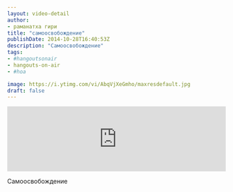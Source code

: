 ```yaml
---
layout: video-detail
author:
- раманатха гири
title: "самоосвобождение"
publishDate: 2014-10-28T16:40:53Z
description: "Самоосвобождение"
tags: 
- #hangoutsonair
- hangouts-on-air
- #hoa

image: https://i.ytimg.com/vi/AbqVjXeGmho/maxresdefault.jpg
draft: false
---
```


<iframe width="100%" src="https://www.youtube.com/embed/AbqVjXeGmho" frameborder="0" allowfullscreen=""></iframe> 

 Самоосвобождение

  

 